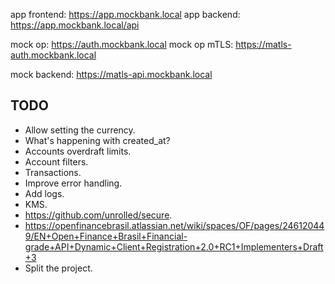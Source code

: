 app frontend: https://app.mockbank.local
app backend: https://app.mockbank.local/api

mock op: https://auth.mockbank.local
mock op mTLS: https://matls-auth.mockbank.local

mock backend: https://matls-api.mockbank.local

## TODO

- Allow setting the currency.
- What's happening with created_at?
- Accounts overdraft limits.
- Account filters.
- Transactions.
- Improve error handling.
- Add logs.
- KMS.
- https://github.com/unrolled/secure.
- https://openfinancebrasil.atlassian.net/wiki/spaces/OF/pages/246120449/EN+Open+Finance+Brasil+Financial-grade+API+Dynamic+Client+Registration+2.0+RC1+Implementers+Draft+3
- Split the project.
